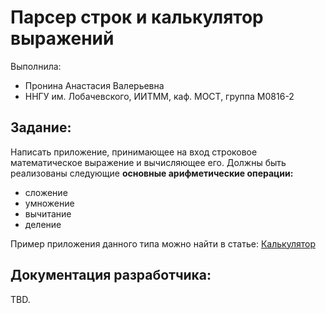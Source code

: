 # Парсер строк и калькулятор выражений


Выполнила:

- Пронина Анастасия Валерьевна
- ННГУ им. Лобачевского, ИИТММ, каф. МОСТ, группа М0816-2


## Задание:
 
Написать приложение, принимающее на вход строковое математическое выражение и вычисляющее его.
Должны быть реализованы следующие __основные арифметические операции:__

+ cложение
+ умножение
+ вычитание
+ деление

Пример приложения данного типа можно найти в статье: [Калькулятор]


## Документация разработчика:

TBD. 


<!--LINKS-->
[Калькулятор]: https://en.wikipedia.org/wiki/Software_calculator

